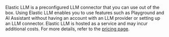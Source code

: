 Elastic LLM is a preconfigured LLM connector that you can use out of the box.
Using Elastic LLM enables you to use features such as Playground and AI Assistant without having an account with an LLM provider or setting up an LLM connector.
Elastic LLM is hosted as a service and may incur additional costs.
For more details, refer to the [pricing page](https://www.elastic.co/pricing).

